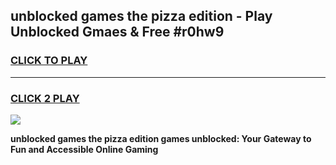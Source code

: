 
## unblocked games the pizza edition - Play Unblocked Gmaes & Free #r0hw9
<h3>
<a href="https://news.freeplayer.one?title=unblocked_games_the_pizza_edition&ref=24F">CLICK TO PLAY</a></h3>
<hr>

<h3>
<a href="https://news.freeplayer.one?title=unblocked_games_the_pizza_edition&ref=24F">CLICK 2 PLAY</a>
  
</h3>

<a href="https://news.freeplayer.one?title=unblocked_games_the_pizza_edition&ref=24F/"><img src="https://clearcache.store/games.png"></a>


**unblocked games the pizza edition games unblocked: Your Gateway to Fun and Accessible Online Gaming**
